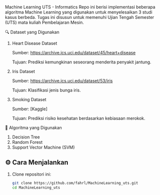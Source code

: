 Machine Learning UTS - Informatics
Repo ini berisi implementasi beberapa algoritma Machine Learning yang digunakan untuk menyelesaikan 3 studi kasus berbeda. Tugas ini disusun untuk memenuhi Ujian Tengah Semester (UTS) mata kuliah Pembelajaran Mesin.

🔍 Dataset yang Digunakan

1. Heart Disease Dataset
   
    Sumber: https://archive.ics.uci.edu/dataset/45/heart+disease
   
    Tujuan: Prediksi kemungkinan seseorang menderita penyakit jantung.

2. Iris Dataset
   
    Sumber: https://archive.ics.uci.edu/dataset/53/iris
   
    Tujuan: Klasifikasi jenis bunga iris.

3. Smoking Dataset
   
    Sumber: [Kaggle]
   
    Tujuan: Prediksi risiko kesehatan berdasarkan kebiasaan merokok.

🧠 Algoritma yang Digunakan
1. Decision Tree
2. Random Forest
3. Support Vector Machine (SVM)

## ⚙️ Cara Menjalankan

1. Clone repositori ini:
   ```bash
   git clone https://github.com/fahrl/MachineLearning_uts.git
   cd MachineLearning_uts

